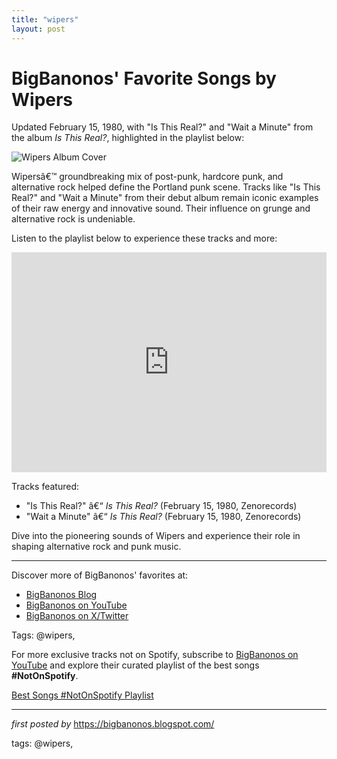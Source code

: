```yaml
---
title: "wipers"
layout: post
---
```

<div class="post-title"> <h1>BigBanonos' Favorite Songs by Wipers</h1>
</div>
<p>Updated February 15, 1980, with "Is This Real?" and "Wait a Minute" from the album <i>Is This Real?</i>, highlighted in the playlist below:</p>
<div class="post-image"> <img src="https://i0.wp.com/www.bang-records.net/wp-content/uploads/2016/07/wipers2.jpg?resize=600%2C478" alt="Wipers Album Cover">
</div>
<p>Wipersâ€™ groundbreaking mix of post-punk, hardcore punk, and alternative rock helped define the Portland punk scene. Tracks like "Is This Real?" and "Wait a Minute" from their debut album remain iconic examples of their raw energy and innovative sound. Their influence on grunge and alternative rock is undeniable.</p>
<p>Listen to the playlist below to experience these tracks and more:</p>
<div class="spotify-embed"> <iframe src="https://open.spotify.com/embed/playlist/5Kcf97YXCErJ2xVtphTnpR?utm_source=generator" width="100%" height="352" frameBorder="0" allowfullscreen="" allow="autoplay; clipboard-write; encrypted-media; fullscreen; picture-in-picture" loading="lazy"></iframe>
</div>
<p>Tracks featured:</p>
<ul> <li>"Is This Real?" â€“ <i>Is This Real?</i> (February 15, 1980, Zenorecords)</li> <li>"Wait a Minute" â€“ <i>Is This Real?</i> (February 15, 1980, Zenorecords)</li>
</ul>
<p>Dive into the pioneering sounds of Wipers and experience their role in shaping alternative rock and punk music.</p>
<hr>
<div class="post-footer"> <p>Discover more of BigBanonos' favorites at:</p> <ul> <li><a href="https://bigbanonos.blogspot.com/" target="_blank">BigBanonos Blog</a></li> <li><a href="https://www.youtube.com/@BigBanonos" target="_blank">BigBanonos on YouTube</a></li> <li><a href="https://x.com/bigbanonos" target="_blank">BigBanonos on X/Twitter</a></li> </ul>
</div>
<div class="post-tags"> Tags: @wipers,
</div>


<!--Subscribe and Playlist Links-->
<div>
    <p>For more exclusive tracks not on Spotify, subscribe to <a href="https://www.youtube.com/@BigBanonos" target="_blank">BigBanonos on YouTube</a> and explore their curated playlist of the best songs <strong>#NotOnSpotify</strong>.</p>
    <p><a href="https://www.youtube.com/playlist?list=PLtuNtuTatqI0kFahUCbtbfenC_ET5O_tr" target="_blank">Best Songs #NotOnSpotify Playlist<br /></a></p></div>

<hr />

<p><em>first posted by</em> <a href="https://bigbanonos.blogspot.com/" rel="noopener" target="_new">https://bigbanonos.blogspot.com/</a></p>

<p>tags: @wipers,</p>

